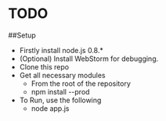 # TODO

##Setup
* Firstly install node.js 0.8.*
* (Optional) Install WebStorm for debugging.
* Clone this repo
* Get all necessary modules
    * From the root of the repository
    * npm install --prod
* To Run, use the following
    * node app.js